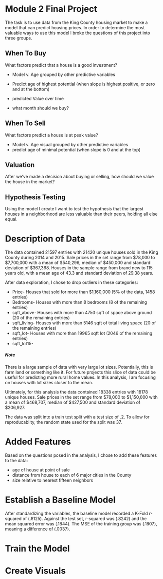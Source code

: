 
# Module 2 Final Project

The task is to use data from the King County housing market to make a model that can predict housing prices. In order to determine the most valuable ways to use this model I broke the questions of this project into three groups.

## When To Buy
What factors predict that a house is a good investment?
- Model v. Age grouped by other predictive variables
- Predict age of highest potential (when slope is highest positive, or zero and at the bottom)

- predicted Value over time
- what month should we buy?

## When To Sell 
What factors predict a house is at peak value?
- Model v. Age visual grouped by other predictive variables
- predict age of minimal potential (when slope is 0 and at the top)

## Valuation
After we've made a decision about buying or selling, how should we value the house in the market?

## Hypothesis Testing
Using the model I create I want to test the hypothesis that the largest houses in a neighborhood are less valuable than their peers, holding all else equal. 

# Description of Data
The data contained 21597 entries with 21420 unique houses sold in the King County during 2014 and 2015. Sale prices in the set range from $78,000 to $7,700,000 with a mean of $540,296, median of $450,000 and standard deviation of $367,368. Houses in the sample range from brand new to 115 years old, with a mean age of 43.3 and standard deviation of 29.38 years.  

After data exploration, I chose to drop outliers in these categories: 
 - Price- Houses that sold for more than $1,160,000 (5% of the data, 1458 entries)
 - Bedrooms- Houses with more than 8 bedrooms (8 of the remaining entries)
 - sqft_above- Houses with more than 4750 sqft of space above ground (20 of the remaining entries)
 - sqft_living- Houses with more than 5146 sqft of total living space (20 of the remaining entries)
 - sqft_lot- Houses with more than 19965 sqft lot (2046 of the remaining entries)
 - sqft_lot15- 
 
##### *Note*
There is a large sample of data with very large lot sizes. Potentially, this is farm land or something like it. For future projects this slice of data could be useful for predicting more rural home values. In this analysis, I am focusing on houses with lot sizes closer to the mean.

Ultimately, for this analysis the data contained 18338 entries with 18178 unique houses. Sale prices in the set range from $78,000 to $1,150,000 with a mean of $468,707, median of $427,500 and standard deviation of $206,927.

The data was split into a train test split with a test size of .2. To allow for reproducablity, the random state used for the split was 37.   

# Added Features
Based on the questions posed in the analysis, I chose to add these features to the data:
- age of house at point of sale
- distance from house to each of 6 major cities in the County
- size relative to nearest fifteen neighbors

# Establish a Baseline Model
After standardizing the variables, the baseline model recorded a K-Fold r-squared of (.8125). Against the test set, r-squared was (.8242) and the mean squared error was (.1844). The MSE of the training group was (.1807), meaning a difference of (.0037).  

# Train the Model

# Create Visuals